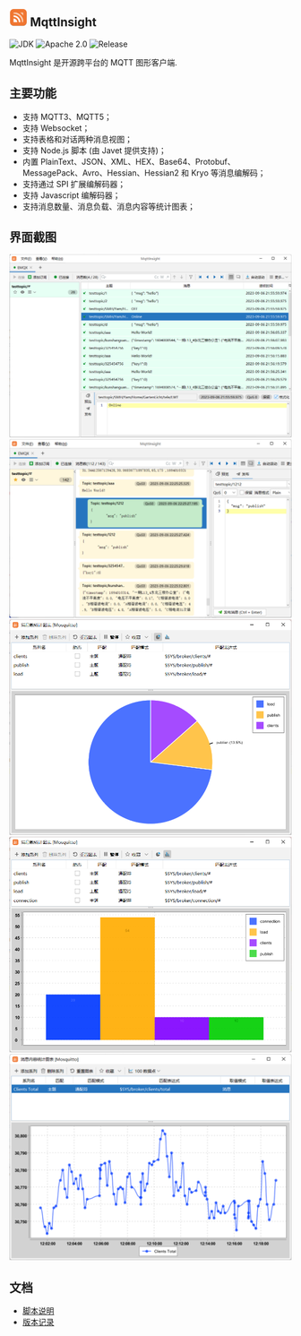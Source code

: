 <img src="assets/logo.png" alt="logo" width="32"/> MqttInsight
--
![JDK](https://img.shields.io/badge/JDK-17-blue.svg)
![Apache 2.0](https://img.shields.io/badge/Apache-2.0-blue.svg)
![Release](https://img.shields.io/badge/Release-1.1.2-blue.svg)

MqttInsight 是开源跨平台的 MQTT 图形客户端.

## 主要功能

* 支持 MQTT3、MQTT5；
* 支持 Websocket；
* 支持表格和对话两种消息视图；
* 支持 Node.js 脚本 (由 Javet 提供支持)；
* 内置 PlainText、JSON、XML、HEX、Base64、Protobuf、MessagePack、Avro、Hessian、Hessian2 和 Kryo 等消息编解码；
* 支持通过 SPI 扩展编解码器；
* 支持 Javascript 编解码器；
* 支持消息数量、消息负载、消息内容等统计图表；

## 界面截图

![Screenshot1](screenshots/table_view.png)
![Screenshot1](screenshots/dialogue_view.png)
![Chart1](screenshots/chart1.png)
![Chart2](screenshots/chart2.png)
![Chart3](screenshots/chart3.png)

## 文档

* [脚本说明](doc/Scripting.md)
* [版本记录](doc/Changelog.md)

